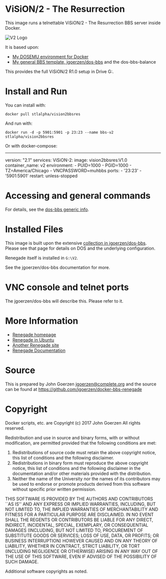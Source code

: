 # ViSiON/2 - The Resurrection

This image runs a telnettable ViSiON/2 - The Resurrection BBS server inside Docker.

![V2 Logo](https://github.com/stlalpha/vision-2-bbs/blob/main/IMAGES/welcome.png?raw=true)

It is based upon:

 - [My DOSEMU environment for Docker](https://github.com/jgoerzen/docker-dosemu)
 - [My general BBS template, jgoerzen/dos-bbs](https://github.com/jgoerzen/docker-dos-bbs) and the dos-bbs-balance
 

This provides the full ViSiON/2 R1.0 setup in Drive G:.

# Install and Run

You can install with:

    docker pull stlalpha/vision2bbsres

And run with:

    docker run -d -p 5901:5901 -p 23:23 --name bbs-v2 stlalpha/vision2bbsres

Or with docker-compose:

  ---
  version: "2.1"
  services:
   ViSiON-2:
     image: vision2bbsres:V1.0
    container_name: v2
    environment:
      - PUID=1000
      - PGID=1000
      - TZ=America/Chicago
      - VNCPASSWORD=muhbbs
    ports:
      - '23:23'
      - '5901:5901'
    restart: unless-stopped

# Accessing and general commands

For details, see the [dos-bbs generic info](https://github.com/jgoerzen/docker-dos-bbs).

# Installed Files

This image is built upon the extensive [collection in jgoerzen/dos-bbs](https://github.com/jgoerzen/docker-dos-bbs).
Please see that page for details on DOS and the underlying configuration.

Renegade itself is installed in `G:\V2`.

See the jgoerzen/dos-bbs documentation for more.

# VNC console and telnet ports

The jgoerzen/dos-bbs will describe this.  Please refer to it.


# More Information

 - [Renegade homepage](http://www.renegadebbs.info/)
 - [Renegade in Ubuntu](http://www.instructables.com/id/Renegade-BBS-in-Ubuntu-Linux-Telnet-Multi-Node/)
 - [Another Renegade site](http://www.redditmirror.cc/cache/websites/geek.phatus.com_9stap/geek.phatus.com/2009/08/renegade-bbs-in-ubuntu-linux-telnetmulti-node/index.html)
 - [Renegade Documentation](http://renegadebbs.info/docs/)

# Source

This is prepared by John Goerzen <jgoerzen@complete.org> and the source
can be found at https://github.com/jgoerzen/docker-bbs-renegade

# Copyright

Docker scripts, etc. are
Copyright (c) 2017 John Goerzen 
All rights reserved.

Redistribution and use in source and binary forms, with or without
modification, are permitted provided that the following conditions
are met:
1. Redistributions of source code must retain the above copyright
   notice, this list of conditions and the following disclaimer.
2. Redistributions in binary form must reproduce the above copyright
   notice, this list of conditions and the following disclaimer in the
   documentation and/or other materials provided with the distribution.
3. Neither the name of the University nor the names of its contributors
   may be used to endorse or promote products derived from this software
   without specific prior written permission.

THIS SOFTWARE IS PROVIDED BY THE AUTHORS AND CONTRIBUTORS ``AS IS'' AND
ANY EXPRESS OR IMPLIED WARRANTIES, INCLUDING, BUT NOT LIMITED TO, THE
IMPLIED WARRANTIES OF MERCHANTABILITY AND FITNESS FOR A PARTICULAR PURPOSE
ARE DISCLAIMED.  IN NO EVENT SHALL THE REGENTS OR CONTRIBUTORS BE LIABLE
FOR ANY DIRECT, INDIRECT, INCIDENTAL, SPECIAL, EXEMPLARY, OR CONSEQUENTIAL
DAMAGES (INCLUDING, BUT NOT LIMITED TO, PROCUREMENT OF SUBSTITUTE GOODS
OR SERVICES; LOSS OF USE, DATA, OR PROFITS; OR BUSINESS INTERRUPTION)
HOWEVER CAUSED AND ON ANY THEORY OF LIABILITY, WHETHER IN CONTRACT, STRICT
LIABILITY, OR TORT (INCLUDING NEGLIGENCE OR OTHERWISE) ARISING IN ANY WAY
OUT OF THE USE OF THIS SOFTWARE, EVEN IF ADVISED OF THE POSSIBILITY OF
SUCH DAMAGE.

Additional software copyrights as noted.


